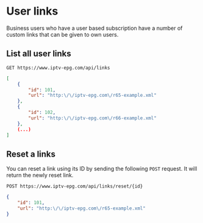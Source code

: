# User links

Business users who have a user based subscription have a number of custom links that can be given to own users. 

## List all user links

`GET https://www.iptv-epg.com/api/links`

```json
[
	{
		"id": 101,
		"url": "http:\/\/iptv-epg.com\/r65-example.xml"
	},
	{
		"id": 102,
		"url": "http:\/\/iptv-epg.com\/r66-example.xml"
	},
    (...)
]
```

## Reset a links

You can reset a link using its ID by sending the following `POST` request. It will return the newly reset link.

`POST https://www.iptv-epg.com/api/links/reset/{id}`

```json
{
    "id": 101,
    "url": "http:\/\/iptv-epg.com\/r65-example.xml"
}
```
